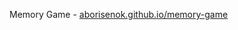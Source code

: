 Memory Game - <a href="https://aborisenok.github.io/memory-game" target="_blank">aborisenok.github.io/memory-game</a>